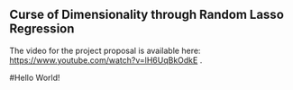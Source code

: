 ## Curse of Dimensionality through Random Lasso Regression
The video for the project proposal is available here: https://www.youtube.com/watch?v=lH6UqBkOdkE .

#Hello World!
